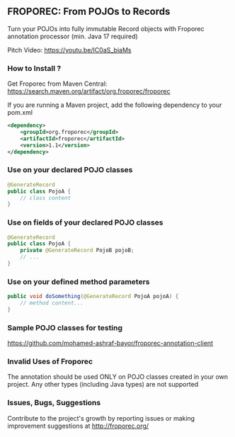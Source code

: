 ## FROPOREC: From POJOs to Records
Turn your POJOs into fully immutable Record objects with Froporec annotation processor (min. Java 17 required)

Pitch Video:
https://youtu.be/IC0aS_biaMs

### How to Install ?

Get Froporec from Maven Central: https://search.maven.org/artifact/org.froporec/froporec

If you are running a Maven project, add the following dependency to your pom.xml
```xml
<dependency>
    <groupId>org.froporec</groupId>
    <artifactId>froporec</artifactId>
    <version>1.1</version>
</dependency>
``` 

### Use on your declared POJO classes 
```java
@GenerateRecord
public class PojoA {
    // class content
}
```

### Use on fields of your declared POJO classes 
```java
@GenerateRecord
public class PojoA {
    private @GenerateRecord PojoB pojoB;
    // ...
}
```

### Use on your defined method parameters
```java
public void doSomething(@GenerateRecord PojoA pojoA) {
    // method content...
}
```

### Sample POJO classes for testing
https://github.com/mohamed-ashraf-bayor/froporec-annotation-client

### Invalid Uses of Froporec
The annotation should be used ONLY on POJO classes created in your own project. Any other types (including Java types) are not supported

### Issues, Bugs, Suggestions
Contribute to the project's growth by reporting issues or making improvement suggestions at http://froporec.org/
